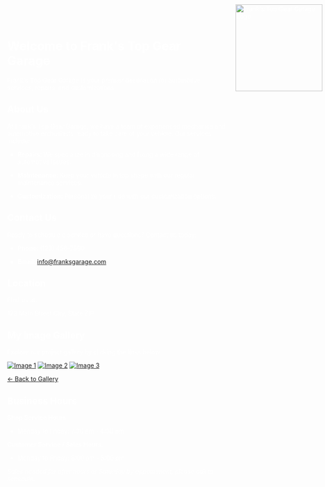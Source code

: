 # Welcome to Frank's Top Gear Garage

<div style="position: absolute; top: 10px; right: 6px;">
    <img src="https://github.com/knarf32/knarf32.github.io/assets/112992723/dbf4f5ae-ae2c-4b14-9a07-2afa6bb820ff" alt="Frank's Top Gear Garage Logo" width="200" height="auto">
</div>

<style>
    body {
        background-image: url(https://github.com/knarf32/knarf32.github.io/assets/112992723/a0c31807-5111-4c30-96fa-7851847653c9);
        background-size: cover;
        background-repeat: no-repeat;
        background-attachment: fixed;
        color: white; /* Set text color to white */
    }
    img.gallery-image {
        max-width: 150px;
        height: auto;
    }
</style>

Frank's Top Gear Garage is your premier destination for automotive services, repairs, and customizations.

## About Us

At Frank's Top Gear Garage, we have a team of experienced mechanics and automotive enthusiasts ready to take care of your vehicle. Our services include:

- **Repairs**: We specialize in diagnosing and fixing a wide range of automotive issues.

- **Maintenance**: Keep your vehicle in top shape with our regular maintenance services.

- **Customization**: Personalize your ride with our customization options.

## Contact Us

Ready to schedule a service or have questions? Contact us today:

- **Phone**: (123) 456-7890

- **Email**: info@franksgarage.com

## Location

Find us at:

123 Main Street
City, State ZIP

## My Image Gallery

Explore our project gallery by clicking the links below.

[![Image 1](https://github.com/knarf32/knarf32.github.io/assets/112992723/661cad19-85c7-474c-b328-68a4cd5880cd)](https://github.com/knarf32/knarf32.github.io/assets/112992723/661cad19-85c7-474c-b328-68a4cd5880cd)
[![Image 2](https://github.com/knarf32/knarf32.github.io/assets/112992723/b01f8340-eddf-48fe-8def-ada11089d966)](https://github.com/knarf32/knarf32.github.io/assets/112992723/b01f8340-eddf-48fe-8def-ada11089d966)
[![Image 3](https://github.com/knarf32/knarf32.github.io/assets/112992723/70cc10df-0d36-4e3f-be7a-68c23733816e)](https://github.com/knarf32/knarf32.github.io/assets/112992723/70cc10df-0d36-4e3f-be7a-68c23733816e)

[← Back to Gallery](#my-image-gallery)

## Business Hours

**Shop Service Hours**:
- Monday to Friday: 7:30 am - 4:30 pm

**Customer Service / Sales Hours**:
- Monday to Friday: 8:00 am - 5:00 pm

*Sales needed for after hours or Saturday by appointment, please call to schedule.*

